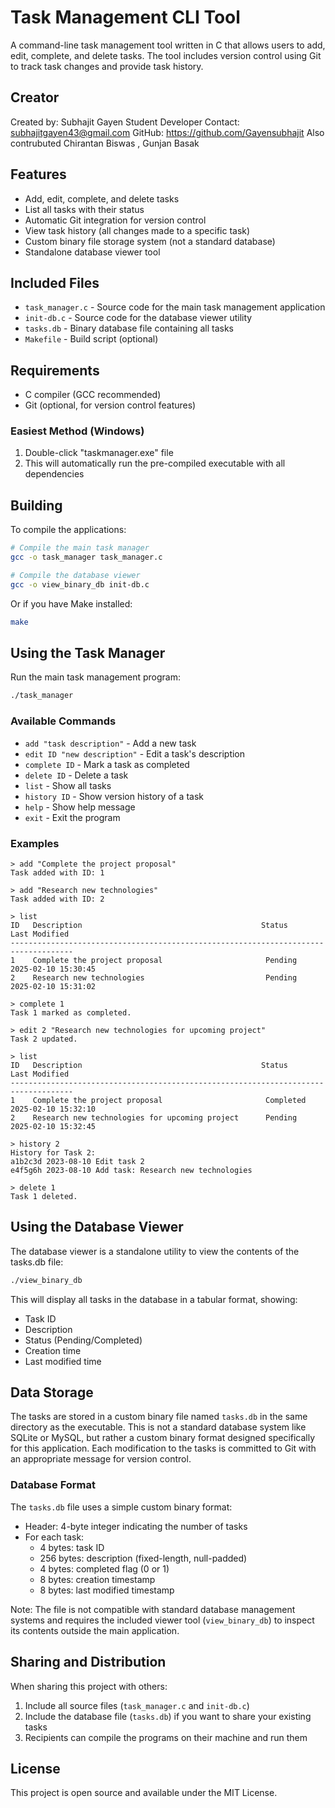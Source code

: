 # Task Management CLI Tool

A command-line task management tool written in C that allows users to add, edit, complete, and delete tasks. The tool includes version control using Git to track task changes and provide task history.

## Creator
Created by: Subhajit Gayen
Student Developer
Contact: subhajitgayen43@gmail.com
GitHub: https://github.com/Gayensubhajit
Also contrubuted Chirantan Biswas , Gunjan Basak

## Features

- Add, edit, complete, and delete tasks
- List all tasks with their status
- Automatic Git integration for version control
- View task history (all changes made to a specific task)
- Custom binary file storage system (not a standard database)
- Standalone database viewer tool

## Included Files

- `task_manager.c` - Source code for the main task management application
- `init-db.c` - Source code for the database viewer utility
- `tasks.db` - Binary database file containing all tasks
- `Makefile` - Build script (optional)

## Requirements

- C compiler (GCC recommended)
- Git (optional, for version control features)

### Easiest Method (Windows)
1. Double-click "taskmanager.exe" file
2. This will automatically run the pre-compiled executable with all dependencies


## Building

To compile the applications:

```bash
# Compile the main task manager
gcc -o task_manager task_manager.c

# Compile the database viewer
gcc -o view_binary_db init-db.c
```

Or if you have Make installed:

```bash
make
```

## Using the Task Manager

Run the main task management program:

```bash
./task_manager
```

### Available Commands

- `add "task description"` - Add a new task
- `edit ID "new description"` - Edit a task's description
- `complete ID` - Mark a task as completed
- `delete ID` - Delete a task
- `list` - Show all tasks
- `history ID` - Show version history of a task
- `help` - Show help message
- `exit` - Exit the program

### Examples

```
> add "Complete the project proposal"
Task added with ID: 1

> add "Research new technologies"
Task added with ID: 2

> list
ID   Description                                        Status     Last Modified        
------------------------------------------------------------------------------------
1    Complete the project proposal                       Pending    2025-02-10 15:30:45
2    Research new technologies                           Pending    2025-02-10 15:31:02

> complete 1
Task 1 marked as completed.

> edit 2 "Research new technologies for upcoming project"
Task 2 updated.

> list
ID   Description                                        Status     Last Modified        
------------------------------------------------------------------------------------
1    Complete the project proposal                       Completed  2025-02-10 15:32:10
2    Research new technologies for upcoming project      Pending    2025-02-10 15:32:45

> history 2
History for Task 2:
a1b2c3d 2023-08-10 Edit task 2
e4f5g6h 2023-08-10 Add task: Research new technologies

> delete 1
Task 1 deleted.
```

## Using the Database Viewer

The database viewer is a standalone utility to view the contents of the tasks.db file:

```bash
./view_binary_db
```

This will display all tasks in the database in a tabular format, showing:
- Task ID
- Description
- Status (Pending/Completed)
- Creation time
- Last modified time

## Data Storage

The tasks are stored in a custom binary file named `tasks.db` in the same directory as the executable. This is not a standard database system like SQLite or MySQL, but rather a custom binary format designed specifically for this application. Each modification to the tasks is committed to Git with an appropriate message for version control.

### Database Format

The `tasks.db` file uses a simple custom binary format:
- Header: 4-byte integer indicating the number of tasks
- For each task:
  - 4 bytes: task ID
  - 256 bytes: description (fixed-length, null-padded)
  - 4 bytes: completed flag (0 or 1)
  - 8 bytes: creation timestamp
  - 8 bytes: last modified timestamp

Note: The file is not compatible with standard database management systems and requires the included viewer tool (`view_binary_db`) to inspect its contents outside the main application.

## Sharing and Distribution

When sharing this project with others:

1. Include all source files (`task_manager.c` and `init-db.c`)
2. Include the database file (`tasks.db`) if you want to share your existing tasks
3. Recipients can compile the programs on their machine and run them

## License

This project is open source and available under the MIT License.
